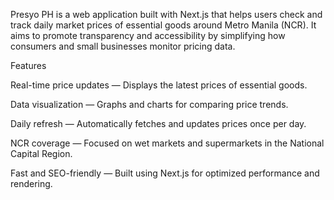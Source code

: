 Presyo PH is a web application built with Next.js that helps users check and track daily market prices of essential goods around Metro Manila (NCR).
It aims to promote transparency and accessibility by simplifying how consumers and small businesses monitor pricing data.

Features

Real-time price updates — Displays the latest prices of essential goods.

Data visualization — Graphs and charts for comparing price trends.

Daily refresh — Automatically fetches and updates prices once per day.

NCR coverage — Focused on wet markets and supermarkets in the National Capital Region.

Fast and SEO-friendly — Built using Next.js for optimized performance and rendering.
